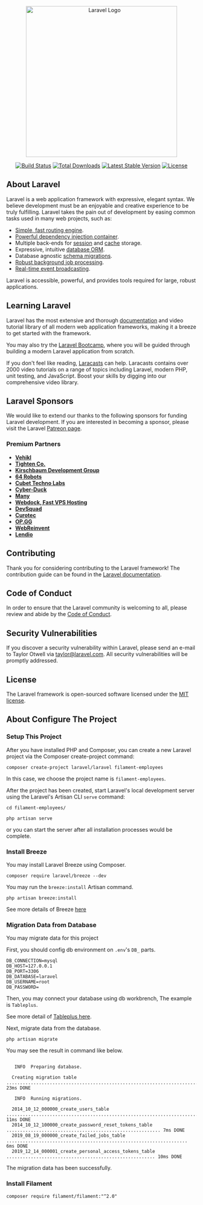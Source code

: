 <p align="center"><a href="https://laravel.com" target="_blank"><img src="https://raw.githubusercontent.com/laravel/art/master/logo-lockup/5%20SVG/2%20CMYK/1%20Full%20Color/laravel-logolockup-cmyk-red.svg" width="400" alt="Laravel Logo"></a></p>

<p align="center">
<a href="https://github.com/laravel/framework/actions"><img src="https://github.com/laravel/framework/workflows/tests/badge.svg" alt="Build Status"></a>
<a href="https://packagist.org/packages/laravel/framework"><img src="https://img.shields.io/packagist/dt/laravel/framework" alt="Total Downloads"></a>
<a href="https://packagist.org/packages/laravel/framework"><img src="https://img.shields.io/packagist/v/laravel/framework" alt="Latest Stable Version"></a>
<a href="https://packagist.org/packages/laravel/framework"><img src="https://img.shields.io/packagist/l/laravel/framework" alt="License"></a>
</p>

## About Laravel

Laravel is a web application framework with expressive, elegant syntax. We believe development must be an enjoyable and creative experience to be truly fulfilling. Laravel takes the pain out of development by easing common tasks used in many web projects, such as:

- [Simple, fast routing engine](https://laravel.com/docs/routing).
- [Powerful dependency injection container](https://laravel.com/docs/container).
- Multiple back-ends for [session](https://laravel.com/docs/session) and [cache](https://laravel.com/docs/cache) storage.
- Expressive, intuitive [database ORM](https://laravel.com/docs/eloquent).
- Database agnostic [schema migrations](https://laravel.com/docs/migrations).
- [Robust background job processing](https://laravel.com/docs/queues).
- [Real-time event broadcasting](https://laravel.com/docs/broadcasting).

Laravel is accessible, powerful, and provides tools required for large, robust applications.

## Learning Laravel

Laravel has the most extensive and thorough [documentation](https://laravel.com/docs) and video tutorial library of all modern web application frameworks, making it a breeze to get started with the framework.

You may also try the [Laravel Bootcamp](https://bootcamp.laravel.com), where you will be guided through building a modern Laravel application from scratch.

If you don't feel like reading, [Laracasts](https://laracasts.com) can help. Laracasts contains over 2000 video tutorials on a range of topics including Laravel, modern PHP, unit testing, and JavaScript. Boost your skills by digging into our comprehensive video library.

## Laravel Sponsors

We would like to extend our thanks to the following sponsors for funding Laravel development. If you are interested in becoming a sponsor, please visit the Laravel [Patreon page](https://patreon.com/taylorotwell).


### Premium Partners

- **[Vehikl](https://vehikl.com/)**
- **[Tighten Co.](https://tighten.co)**
- **[Kirschbaum Development Group](https://kirschbaumdevelopment.com)**
- **[64 Robots](https://64robots.com)**
- **[Cubet Techno Labs](https://cubettech.com)**
- **[Cyber-Duck](https://cyber-duck.co.uk)**
- **[Many](https://www.many.co.uk)**
- **[Webdock, Fast VPS Hosting](https://www.webdock.io/en)**
- **[DevSquad](https://devsquad.com)**
- **[Curotec](https://www.curotec.com/services/technologies/laravel/)**
- **[OP.GG](https://op.gg)**
- **[WebReinvent](https://webreinvent.com/?utm_source=laravel&utm_medium=github&utm_campaign=patreon-sponsors)**
- **[Lendio](https://lendio.com)**

## Contributing

Thank you for considering contributing to the Laravel framework! The contribution guide can be found in the [Laravel documentation](https://laravel.com/docs/contributions).

## Code of Conduct

In order to ensure that the Laravel community is welcoming to all, please review and abide by the [Code of Conduct](https://laravel.com/docs/contributions#code-of-conduct).

## Security Vulnerabilities

If you discover a security vulnerability within Laravel, please send an e-mail to Taylor Otwell via [taylor@laravel.com](mailto:taylor@laravel.com). All security vulnerabilities will be promptly addressed.

## License

The Laravel framework is open-sourced software licensed under the [MIT license](https://opensource.org/licenses/MIT).

## About Configure The Project

### Setup This Project

After you have installed PHP and Composer, you can create a new Laravel project via the Composer create-project command:

```
composer create-project laravel/laravel filament-employees
```

In this case, we choose the project name is `filament-employees`.

After the project has been created, start Laravel's local development server using the Laravel's Artisan CLI `serve` command:

```
cd filament-employees/

php artisan serve
```
or you can start the server after all installation processes would be complete.

### Install Breeze

You may install Laravel Breeze using Composer.

```
composer require laravel/breeze --dev
```

You may run the `breeze:install` Artisan command.

```
php artisan breeze:install
```

See more details of Breeze [here](https://laravel.com/docs/10.x/starter-kits)

### Migration Data from Database

You may migrate data for this project

First, you should config db environment on `.env`'s `DB_` parts.

```
DB_CONNECTION=mysql
DB_HOST=127.0.0.1
DB_PORT=3306
DB_DATABASE=laravel
DB_USERNAME=root
DB_PASSWORD=
```

Then, you may connect your database using db workbrench,
The example is `Tableplus`.

See more detail of [Tableplus here](https://docs.tableplus.com/getting-started).

Next, migrate data from the database.

```
php artisan migrate
```

You may see the result in command like below.

```

   INFO  Preparing database.

  Creating migration table .................................................................................... 23ms DONE

   INFO  Running migrations.

  2014_10_12_000000_create_users_table ........................................................................ 11ms DONE
  2014_10_12_100000_create_password_reset_tokens_table ......................................................... 7ms DONE
  2019_08_19_000000_create_failed_jobs_table ................................................................... 6ms DONE
  2019_12_14_000001_create_personal_access_tokens_table ....................................................... 10ms DONE
```

The migration data has been successfully.

### Install Filament

```
composer require filament/filament:"^2.0"
```

